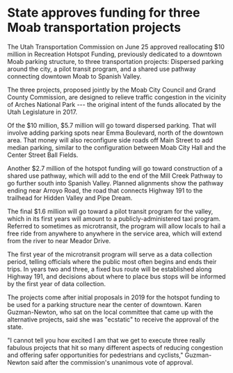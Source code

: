 # State approves funding for three Moab transportation projects

The Utah Transportation Commission on June 25 approved reallocating $10 million in Recreation Hotspot Funding, previously dedicated to a downtown Moab parking structure, to three transportation projects: Dispersed parking around the city, a pilot transit program, and a shared use pathway connecting downtown Moab to Spanish Valley.

The three projects, proposed jointly by the Moab City Council and Grand County Commission, are designed to relieve traffic congestion in the vicinity of Arches National Park --- the original intent of the funds allocated by the Utah Legislature in 2017.

Of the $10 million, $5.7 million will go toward dispersed parking. That will involve adding parking spots near Emma Boulevard, north of the downtown area. That money will also reconfigure side roads off Main Street to add median parking, similar to the configuration between Moab City Hall and the Center Street Ball Fields.

Another $2.7 million of the hotspot funding will go toward construction of a shared use pathway, which will add to the end of the Mill Creek Pathway to go further south into Spanish Valley. Planned alignments show the pathway ending near Arroyo Road, the road that connects Highway 191 to the trailhead for Hidden Valley and Pipe Dream.

The final $1.6 million will go toward a pilot transit program for the valley, which in its first years will amount to a publicly-administered taxi program. Referred to sometimes as microtransit, the program will allow locals to hail a free ride from anywhere to anywhere in the service area, which will extend from the river to near Meador Drive.

The first year of the microtransit program will serve as a data collection period, telling officials where the public most often begins and ends their trips. In years two and three, a fixed bus route will be established along Highway 191, and decisions about where to place bus stops will be informed by the first year of data collection.

The projects come after initial proposals in 2019 for the hotspot funding to be used for a parking structure near the center of downtown. Karen Guzman-Newton, who sat on the local committee that came up with the alternative projects, said she was "ecstatic" to receive the approval of the state.

"I cannot tell you how excited I am that we get to execute three really fabulous projects that hit so many different aspects of reducing congestion and offering safer opportunities for pedestrians and cyclists," Guzman-Newton said after the commission's unanimous vote of approval.
